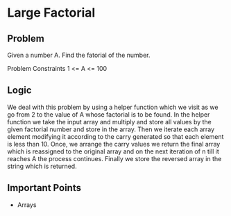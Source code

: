 # Large Factorial

## Problem

Given a number A. Find the fatorial of the number.

Problem Constraints
1 <= A <= 100

## Logic

We deal with this problem by using a helper function which we visit as we go from 2 to the value of A whose factorial is to be found. In the helper function we take the input array and multiply and store all values by the given factorial number and store in the array. Then we iterate each array element modifying it according to the carry generated so that each element is less than 10. Once, we arrange the carry values we return the final array which is reassigned to the original array and on the next iteration of n till it reaches A the process continues. Finally we store the reversed array in the string which is returned.

## Important Points

- Arrays
